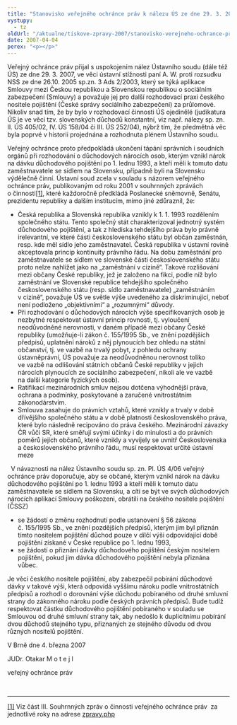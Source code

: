 ```yaml
---
title: "Stanovisko veřejného ochránce práv k nálezu ÚS ze dne 29. 3. 2007"
vystupy:
  - tz
oldUrl: "/aktualne/tiskove-zpravy-2007/stanovisko-verejneho-ochrance-prav-k-nalezu-us-ze-dne-29-3-2007"
date: 2007-04-04
perex: "<p></p>"
---
```


<!-- imported from the old website -->

<p>Veřejný ochránce práv přijal s uspokojením nález Ústavního soudu (dále též ÚS) ze dne 29. 3. 2007, ve věci ústavní stížnosti paní A. W. proti rozsudku NSS ze dne 26.10. 2005 sp.zn. 3 Ads 2/2003, který se týká aplikace Smlouvy mezi Českou republikou a Slovenskou republikou o sociálním zabezpečení (Smlouvy) a považuje jej pro další rozhodovací praxi českého nositele pojištění (České správy sociálního zabezpečení) za průlomové. Nikoliv snad tím, že by bylo v rozhodovací činnosti ÚS ojedinělé (judikatura ÚS je ve věci tzv. slovenských důchodů konstantní, viz např. nálezy sp. zn. II. ÚS 405/02, IV. ÚS 158/04 či III. ÚS 252/04), nýbrž tím, že předmětná věc byla poprvé v historii projednána a rozhodnuta plénem Ústavního soudu.</p><p>Veřejný ochránce proto předpokládá ukončení tápání správních i soudních orgánů při rozhodování o důchodových nárocích osob, kterým vznikl nárok na dávku důchodového pojištění po 1. lednu 1993, a kteří měli k tomuto datu zaměstnavatele se sídlem na Slovensku, případně byli na Slovensku výdělečně činní. Ústavní soud zcela v souladu s názorem veřejného ochránce práv, publikovaným od roku 2001 v souhrnných zprávách o činnosti<a href="typo3/#_ftn1" style="mso-footnote-id: ftn1" name="_ftnref1">[1]</a>, které každoročně předkládá Poslanecké sněmovně, Senátu, prezidentu republiky a dalším institucím, mimo jiné zdůraznil, že:</p><ul><li>Česká republika a Slovenská republika vznikly k 1. 1. 1993 rozdělením společného státu. Tento společný stát charakterizoval jednotný systém důchodového pojištění, a tak z hlediska tehdejšího práva bylo právně irelevantní, ve které části československého státu byl občan zaměstnán, resp. kde měl sídlo jeho zaměstnavatel. Česká republika v ústavní rovině akceptovala princip kontinuity právního řádu. Na dobu zaměstnání pro zaměstnavatele se sídlem ve slovenské části československého státu proto nelze nahlížet jako na „zaměstnání v cizině“. Takové rozlišování mezi občany České republiky, jež je založeno na fikci, podle níž bylo zaměstnání ve Slovenské republice tehdejšího společného československého státu (resp. sídlo zaměstnavatele) „zaměstnáním v cizině“, považuje ÚS ve světle výše uvedeného za diskriminující, neboť není podloženo „objektivními“ a „rozumnými“ důvody.</li><li>Při rozhodování o důchodových nárocích výše specifikovaných osob je nezbytné respektovat ústavní princip rovnosti, tj. vyloučení neodůvodněné nerovnosti, v daném případě mezi občany České republiky (umožňuje-li zákon č. 155/1995 Sb., ve znění pozdějších předpisů, uplatnění nároků z něj plynoucích bez ohledu na státní občanství, tj. ve vazbě na trvalý pobyt, z pohledu ochrany ústavněprávní, ÚS považuje za neodůvodněnou nerovnost toliko ve vazbě na odlišování státních občanů České republiky v jejich nárocích plynoucích ze sociálního zabezpečení, nikoli ale ve vazbě na další kategorie fyzických osob).</li><li>Ratifikací mezinárodních smluv nejsou dotčena výhodnější práva, ochrana a podmínky, poskytované a zaručené vnitrostátním zákonodárstvím.</li><li>Smlouva zasahuje do právních vztahů, které vznikly a trvaly v době dřívějšího společného státu a v době platnosti československého práva, které bylo následně recipováno do práva českého. Mezinárodní závazky ČR vůči SR, které směřují svými účinky i do minulosti a do právních poměrů jejích občanů, které vznikly a vyvíjely se uvnitř Československa a československého právního řádu, musí respektovat určité ústavní meze</li></ul><p>  V návaznosti na nález Ústavního soudu sp. zn. Pl. ÚS 4/06 veřejný ochránce práv doporučuje, aby se občané, kterým vznikl nárok na dávku důchodového pojištění po 1. lednu 1993 a kteří měli k tomuto datu zaměstnavatele se sídlem na Slovensku, a cítí se být ve svých důchodových nárocích aplikací Smlouvy poškozeni, obrátili na českého nositele pojištění (ČSSZ) </p><ul><li>se žádostí o změnu rozhodnutí podle ustanovení § 56 zákona č. 155/1995 Sb., ve znění pozdějších předpisů, kterým jim byl přiznán tímto nositelem pojištění důchod pouze v dílčí výši odpovídající době pojištění získané v České republice po 1. lednu 1993,</li><li>se žádostí o přiznání dávky důchodového pojištění českým nositelem pojištění, pokud jim dávka důchodového pojištění nebyla přiznána vůbec. </li></ul><p>Je věcí českého nositele pojištění, aby zabezpečil pobírání důchodové dávky v takové výši, která odpovídá vyššímu nároku podle vnitrostátních předpisů a rozhodl o dorovnání výše důchodu pobíraného od druhé smluvní strany do zákonného nároku podle českých právních předpisů. Bude tudíž respektovat částku důchodového pojištění pobíraného v souladu se Smlouvou od druhé smluvní strany tak, aby nedošlo k duplicitnímu pobírání dvou důchodů stejného typu, přiznaných ze stejného důvodu od dvou různých nositelů pojištění.</p><p></p><p></p><p>V Brně dne 4. března 2007</p><p></p><p>JUDr. Otakar M o t e j l</p><p>veřejný ochránce práv </p><br /><hr /><p><a href="typo3/#_ftnref1" style="mso-footnote-id: ftn1" name="_ftn1">[1]</a> Viz část III. Souhrnných zpráv o činnosti veřejného ochránce práv  za jednotlivé roky na adrese <a href="https://www.ochrance.cz/cinnost/zpravy.php">zpravy.php</a> </p>
